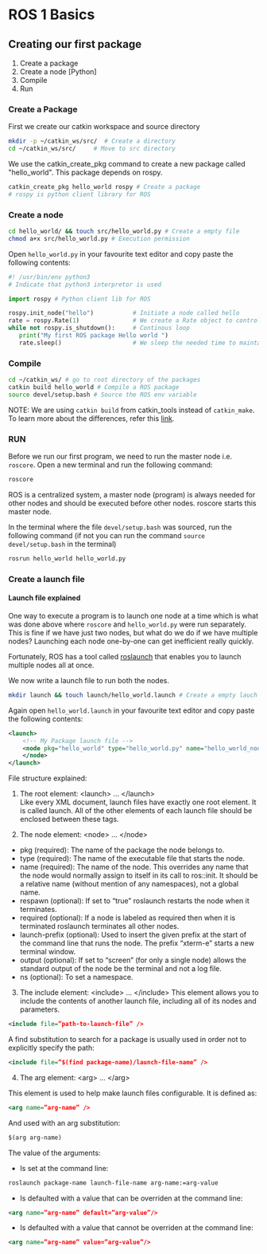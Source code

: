 # ROS 1 Basics
## Creating our first package
1. Create a package
2. Create a node [Python]
3. Compile
4. Run 

### Create a Package 
First we create our catkin workspace and source directory
```bash
mkdir -p ~/catkin_ws/src/  # Create a directory
cd ~/catkin_ws/src/     # Move to src directory
```

We use the catkin_create_pkg command to create a new package called "hello_world". This package depends on rospy.
```bash
catkin_create_pkg hello_world rospy # Create a package
# rospy is python client library for ROS
```

### Create a node
```bash
cd hello_world/ && touch src/hello_world.py # Create a empty file
chmod a+x src/hello_world.py # Execution permission
```

Open `hello_world.py` in your favourite text editor and copy paste the following contents:

```python
#! /usr/bin/env python3 
# Indicate that python3 interpretor is used

import rospy # Python client lib for ROS

rospy.init_node("hello")           # Initiate a node called hello
rate = rospy.Rate(1)               # We create a Rate object to control the execution speed of while loop to 1Hz
while not rospy.is_shutdown():     # Continous loop
   print("My first ROS package Hello world ")
   rate.sleep()                    # We sleep the needed time to maintain the above Rate
```

### Compile
```bash
cd ~/catkin_ws/ # go to root directory of the packages
catkin build hello_world # Compile a ROS package
source devel/setup.bash # Source the ROS env variable
```
NOTE: We are using `catkin build` from catkin_tools instead of `catkin_make`. To learn more about the differences, refer this [link](https://catkin-tools.readthedocs.io/en/latest/migration.html).

### RUN

Before we run our first program, we need to run the master node i.e. `roscore`. Open a new terminal and run the following command:
```bash
roscore
```
ROS is a centralized system, a master node (program) is always needed for other nodes and should be executed before other nodes. roscore starts this master node.

In the terminal where the file `devel/setup.bash` was sourced, run the following command (if not you can run the command `source devel/setup.bash` in the terminal)
```bash
rosrun hello_world hello_world.py
```

### Create a launch file

#### Launch file explained

One way to execute a program is to launch one node at a time which is what was done above where `roscore` and `hello_world.py` were run separately. This is fine if we have just two nodes, but what do we do if we have multiple nodes? Launching each node one-by-one can get inefficient really quickly.

Fortunately, ROS has a tool called [roslaunch](http://wiki.ros.org/roslaunch) that enables you to launch multiple nodes all at once.

We now write a launch file to run both the nodes. 

```bash
mkdir launch && touch launch/hello_world.launch # Create a empty lauch file
```
Again open `hello_world.launch` in your favourite text editor and copy paste the following contents:

```xml
<launch>
    <!-- My Package launch file -->
    <node pkg="hello_world" type="hello_world.py" name="hello_world_node"  output="screen">
    </node>
</launch>
```
File structure explained:

1. The root element: &lt;launch&gt; ... &lt;/launch&gt; <br/>
Like every XML document, launch files have exactly one root element. It is called launch. All of the other elements of each launch file should be enclosed between these tags.

2. The node element: &lt;node&gt; ... &lt;/node&gt;
- pkg (required): The name of the package the node belongs to.
- type (required): The name of the executable file that starts the node.
- name (required): The name of the node. This overrides any name that the node would normally assign to itself in its call to ros::init. It should be a relative name (without mention of any namespaces), not a global name.
- respawn (optional): If set to “true” roslaunch restarts the node when it terminates.
- required (optional): If a node is labeled as required then when it is terminated roslaunch terminates all other nodes.
- launch-prefix (optional): Used to insert the given prefix at the start of the command line that runs the node. The prefix “xterm-e” starts a new terminal window.
- output (optional): If set to “screen” (for only a single node) allows the standard output of the node be the terminal and not a log file.
- ns (optional): To set a namespace.

3. The include element: &lt;include&gt; … &lt;/include&gt;
This element allows you to include the contents of another launch file, including all of its nodes and parameters.

```xml
<include file=”path-to-launch-file” />
```

A find substitution to search for a package is usually used in order not to explicitly specify the path:

```xml
<include file=”$(find package-name)/launch-file-name” />
```
4. The arg element: &lt;arg&gt; … &lt;/arg&gt;

This element is used to help make launch files configurable. It is defined as:
```xml
<arg name=”arg-name” />
```
And used with an arg substitution:
```xml
$(arg arg-name)
```
The value of the arguments:
- Is set at the command line:
```bash
roslaunch package-name launch-file-name arg-name:=arg-value
```
- Is defaulted with a value that can be overriden at the command line:
```xml
<arg name=”arg-name” default=”arg-value”/>
```
- Is defaulted with a value that cannot be overriden at the command line:
```xml
<arg name=”arg-name” value=”arg-value”/>
```




